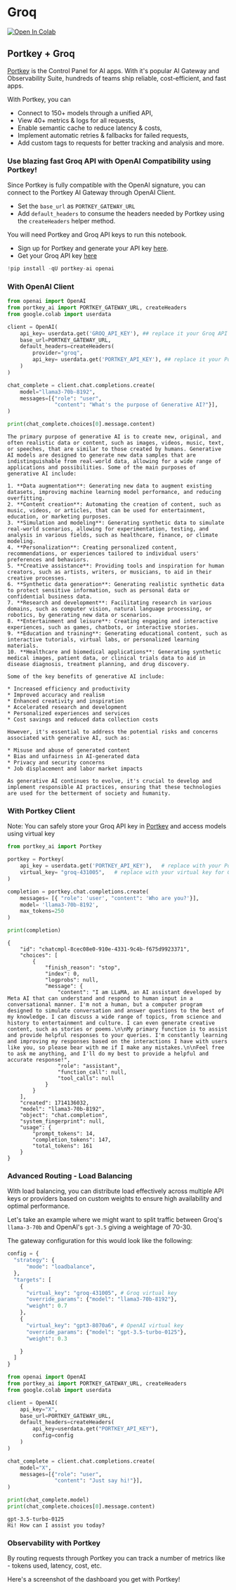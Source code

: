 # Groq

[![Open In Colab](https://colab.research.google.com/assets/colab-badge.svg)](https://colab.research.google.com/drive/1USSOBS3uWrpgZirIIAJmlyC9XHnFCVSQ?usp=sharing)

## Portkey + Groq

[Portkey](https://app.portkey.ai/) is the Control Panel for AI apps. With it's popular AI Gateway and Observability Suite, hundreds of teams ship reliable, cost-efficient, and fast apps.

With Portkey, you can

* Connect to 150+ models through a unified API,
* View 40+ metrics & logs for all requests,
* Enable semantic cache to reduce latency & costs,
* Implement automatic retries & fallbacks for failed requests,
* Add custom tags to requests for better tracking and analysis and more.

### Use blazing fast Groq API with OpenAI Compatibility using Portkey!

Since Portkey is fully compatible with the OpenAI signature, you can connect to the Portkey AI Gateway through OpenAI Client.

* Set the `base_url` as `PORTKEY_GATEWAY_URL`
* Add `default_headers` to consume the headers needed by Portkey using the `createHeaders` helper method.

You will need Portkey and Groq API keys to run this notebook.

* Sign up for Portkey and generate your API key [here](https://app.portkey.ai/).
* Get your Groq API key [here](https://console.groq.com/keys)

```python
!pip install -qU portkey-ai openai
```

### With OpenAI Client

```python
from openai import OpenAI
from portkey_ai import PORTKEY_GATEWAY_URL, createHeaders
from google.colab import userdata

client = OpenAI(
    api_key= userdata.get('GROQ_API_KEY'), ## replace it your Groq API key
    base_url=PORTKEY_GATEWAY_URL,
    default_headers=createHeaders(
        provider="groq",
        api_key= userdata.get('PORTKEY_API_KEY'), ## replace it your Portkey API key
    )
)

chat_complete = client.chat.completions.create(
    model="llama3-70b-8192",
    messages=[{"role": "user",
               "content": "What's the purpose of Generative AI?"}],
)

print(chat_complete.choices[0].message.content)
```

```
The primary purpose of generative AI is to create new, original, and often realistic data or content, such as images, videos, music, text, or speeches, that are similar to those created by humans. Generative AI models are designed to generate new data samples that are indistinguishable from real-world data, allowing for a wide range of applications and possibilities. Some of the main purposes of generative AI include:

1. **Data augmentation**: Generating new data to augment existing datasets, improving machine learning model performance, and reducing overfitting.
2. **Content creation**: Automating the creation of content, such as music, videos, or articles, that can be used for entertainment, education, or marketing purposes.
3. **Simulation and modeling**: Generating synthetic data to simulate real-world scenarios, allowing for experimentation, testing, and analysis in various fields, such as healthcare, finance, or climate modeling.
4. **Personalization**: Creating personalized content, recommendations, or experiences tailored to individual users' preferences and behaviors.
5. **Creative assistance**: Providing tools and inspiration for human creators, such as artists, writers, or musicians, to aid in their creative processes.
6. **Synthetic data generation**: Generating realistic synthetic data to protect sensitive information, such as personal data or confidential business data.
7. **Research and development**: Facilitating research in various domains, such as computer vision, natural language processing, or robotics, by generating new data or scenarios.
8. **Entertainment and leisure**: Creating engaging and interactive experiences, such as games, chatbots, or interactive stories.
9. **Education and training**: Generating educational content, such as interactive tutorials, virtual labs, or personalized learning materials.
10. **Healthcare and biomedical applications**: Generating synthetic medical images, patient data, or clinical trials data to aid in disease diagnosis, treatment planning, and drug discovery.

Some of the key benefits of generative AI include:

* Increased efficiency and productivity
* Improved accuracy and realism
* Enhanced creativity and inspiration
* Accelerated research and development
* Personalized experiences and services
* Cost savings and reduced data collection costs

However, it's essential to address the potential risks and concerns associated with generative AI, such as:

* Misuse and abuse of generated content
* Bias and unfairness in AI-generated data
* Privacy and security concerns
* Job displacement and labor market impacts

As generative AI continues to evolve, it's crucial to develop and implement responsible AI practices, ensuring that these technologies are used for the betterment of society and humanity.
```

### With Portkey Client

Note: You can safely store your Groq API key in [Portkey](https://app.portkey.ai/) and access models using virtual key

```python
from portkey_ai import Portkey

portkey = Portkey(
    api_key = userdata.get('PORTKEY_API_KEY'),   # replace with your Portkey API key
    virtual_key= "groq-431005",   # replace with your virtual key for Groq AI
)
```

```python
completion = portkey.chat.completions.create(
    messages= [{ "role": 'user', "content": 'Who are you?'}],
    model= 'llama3-70b-8192',
    max_tokens=250
)

print(completion)
```

```
{
    "id": "chatcmpl-8cec08e0-910e-4331-9c4b-f675d9923371",
    "choices": [
        {
            "finish_reason": "stop",
            "index": 0,
            "logprobs": null,
            "message": {
                "content": "I am LLaMA, an AI assistant developed by Meta AI that can understand and respond to human input in a conversational manner. I'm not a human, but a computer program designed to simulate conversation and answer questions to the best of my knowledge. I can discuss a wide range of topics, from science and history to entertainment and culture. I can even generate creative content, such as stories or poems.\n\nMy primary function is to assist and provide helpful responses to your queries. I'm constantly learning and improving my responses based on the interactions I have with users like you, so please bear with me if I make any mistakes.\n\nFeel free to ask me anything, and I'll do my best to provide a helpful and accurate response!",
                "role": "assistant",
                "function_call": null,
                "tool_calls": null
            }
        }
    ],
    "created": 1714136032,
    "model": "llama3-70b-8192",
    "object": "chat.completion",
    "system_fingerprint": null,
    "usage": {
        "prompt_tokens": 14,
        "completion_tokens": 147,
        "total_tokens": 161
    }
}
```

### Advanced Routing - Load Balancing

With load balancing, you can distribute load effectively across multiple API keys or providers based on custom weights to ensure high availability and optimal performance.

Let's take an example where we might want to split traffic between Groq's `llama-3-70b` and OpenAI's `gpt-3.5` giving a weightage of 70-30.

The gateway configuration for this would look like the following:

```python
config = {
  "strategy": {
      "mode": "loadbalance",
  },
  "targets": [
    {
      "virtual_key": "groq-431005", # Groq virtual key
      "override_params": {"model": "llama3-70b-8192"},
      "weight": 0.7
    },
    {
      "virtual_key": "gpt3-8070a6", # OpenAI virtual key
      "override_params": {"model": "gpt-3.5-turbo-0125"},
      "weight": 0.3

    }
  ]
}
```

```python
from openai import OpenAI
from portkey_ai import PORTKEY_GATEWAY_URL, createHeaders
from google.colab import userdata

client = OpenAI(
    api_key="X",
    base_url=PORTKEY_GATEWAY_URL,
    default_headers=createHeaders(
        api_key=userdata.get("PORTKEY_API_KEY"),
        config=config
    )
)

chat_complete = client.chat.completions.create(
    model="X",
    messages=[{"role": "user",
               "content": "Just say hi!"}],
)

print(chat_complete.model)
print(chat_complete.choices[0].message.content)
```

```
gpt-3.5-turbo-0125
Hi! How can I assist you today?
```

### Observability with Portkey

By routing requests through Portkey you can track a number of metrics like - tokens used, latency, cost, etc.

Here's a screenshot of the dashboard you get with Portkey!

<figure><img src="../../../.gitbook/assets/image (43).png" alt=""><figcaption></figcaption></figure>
